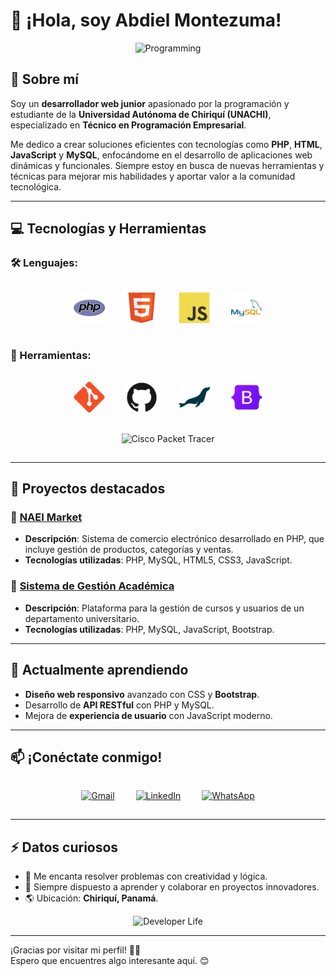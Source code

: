 # 👋 ¡Hola, soy Abdiel Montezuma!

<p align="center">
  <img src="https://www.imaginacolombia.com/assets/media/programming-equipment-image.jpg" alt="Programming" width="600"/>
</p>

## 🌟 Sobre mí 
Soy un **desarrollador web junior** apasionado por la programación y estudiante de la **Universidad Autónoma de Chiriquí (UNACHI)**, especializado en **Técnico en Programación Empresarial**.  

Me dedico a crear soluciones eficientes con tecnologías como **PHP**, **HTML**, **JavaScript** y **MySQL**, enfocándome en el desarrollo de aplicaciones web dinámicas y funcionales. Siempre estoy en busca de nuevas herramientas y técnicas para mejorar mis habilidades y aportar valor a la comunidad tecnológica.

---

## 💻 Tecnologías y Herramientas

### 🛠️ Lenguajes:
<p align="center">
  <img src="https://raw.githubusercontent.com/devicons/devicon/master/icons/php/php-original.svg" alt="PHP" width="50" height="50" style="margin: 15px;"/>
  <img src="https://raw.githubusercontent.com/devicons/devicon/master/icons/html5/html5-original.svg" alt="HTML5" width="50" height="50" style="margin: 15px;"/>
  <img src="https://raw.githubusercontent.com/devicons/devicon/master/icons/javascript/javascript-original.svg" alt="JavaScript" width="50" height="50" style="margin: 15px;"/>
  <img src="https://raw.githubusercontent.com/devicons/devicon/master/icons/mysql/mysql-original-wordmark.svg" alt="MySQL" width="50" height="50" style="margin: 15px;"/>
</p>

### 🔧 Herramientas:
<p align="center">
  <img src="https://raw.githubusercontent.com/devicons/devicon/master/icons/git/git-original.svg" alt="Git" width="50" height="50" style="margin: 15px;"/>
  <img src="https://raw.githubusercontent.com/devicons/devicon/master/icons/github/github-original.svg" alt="GitHub" width="50" height="50" style="margin: 15px;"/>
  <img src="https://raw.githubusercontent.com/devicons/devicon/master/icons/mariadb/mariadb-original.svg" alt="MariaDB" width="50" height="50" style="margin: 15px;"/>
  <img src="https://raw.githubusercontent.com/devicons/devicon/master/icons/bootstrap/bootstrap-original.svg" alt="Bootstrap" width="50" height="50" style="margin: 15px;"/>
  <img src="https://upload.wikimedia.org/wikipedia/commons/thumb/3/3f/Cisco_logo.svg/1024px-Cisco_logo.svg.png" alt="Cisco Packet Tracer" width="80" height="50" style="margin: 15px;"/>
</p>

---

## 🚀 Proyectos destacados

### 📌 [NAEI Market](https://github.com/tu-perfil/NAEI-Market)
- **Descripción**: Sistema de comercio electrónico desarrollado en PHP, que incluye gestión de productos, categorías y ventas.  
- **Tecnologías utilizadas**: PHP, MySQL, HTML5, CSS3, JavaScript.

### 📌 [Sistema de Gestión Académica](https://github.com/tu-perfil/sistema-academico)
- **Descripción**: Plataforma para la gestión de cursos y usuarios de un departamento universitario.  
- **Tecnologías utilizadas**: PHP, MySQL, JavaScript, Bootstrap.

---

## 🌱 Actualmente aprendiendo
- **Diseño web responsivo** avanzado con CSS y **Bootstrap**.  
- Desarrollo de **API RESTful** con PHP y MySQL.  
- Mejora de **experiencia de usuario** con JavaScript moderno.

---

## 📫 ¡Conéctate conmigo!
<p align="center">
  <a href="mailto:abdiel.montezuma2@unachi.ac.pa"><img src="https://img.icons8.com/fluency/48/000000/gmail.png" alt="Gmail" style="margin: 15px;"/></a>
  <a href="#"><img src="https://img.icons8.com/fluency/48/000000/linkedin.png" alt="LinkedIn" style="margin: 15px;"/></a>
  <a href="https://wa.me/50765210907"><img src="https://img.icons8.com/color/48/000000/whatsapp.png" alt="WhatsApp" style="margin: 15px;"/></a>
</p>

---

## ⚡ Datos curiosos
- 🎯 Me encanta resolver problemas con creatividad y lógica.  
- 💬 Siempre dispuesto a aprender y colaborar en proyectos innovadores.  
- 🌎 Ubicación: **Chiriquí, Panamá**.  

<p align="center">
  <img src="https://blogger.googleusercontent.com/img/b/R29vZ2xl/AVvXsEgXOBvDo0bu2g10cKvmxQFCvHOtWLnXDZRHtOT4g96j72kTaSxU0KX4IPiOHBTXjqMsK42s1s46gjsdhQMV5BVrjzVVUiz441Arn3jsmmeRbQheeKeyDZHbgnMB_Wq9zc4PLM7BwCw8McX9qAwPZPdPpaDhVrq0PYWTBA5zodvrTW7v3vY4fUeYndkPDA/s1200/lenguaje-programacion-videojuegos-populares.webp" alt="Developer Life" width="600"/>
</p>

---

¡Gracias por visitar mi perfil! 🚀✨  
Espero que encuentres algo interesante aquí. 😊
